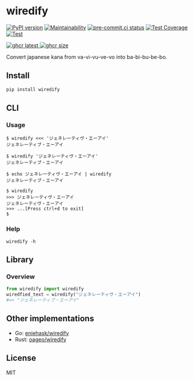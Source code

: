 # wiredify

[![PyPI version](
  <https://badge.fury.io/py/wiredify.svg>
  )](
  <https://badge.fury.io/py/wiredify>
) [![Maintainability](
  <https://api.codeclimate.com/v1/badges/af70c14ac330cd2c86dc/maintainability>
  )](
  <https://codeclimate.com/github/eggplants/wiredify/maintainability>
) [![pre-commit.ci status](
  <https://results.pre-commit.ci/badge/github/eggplants/wiredify/master.svg>
  )](
  <https://results.pre-commit.ci/latest/github/eggplants/wiredify/master>
) [![Test Coverage](
  <https://api.codeclimate.com/v1/badges/af70c14ac330cd2c86dc/test_coverage>
  )](
  <https://codeclimate.com/github/eggplants/wiredify/test_coverage>
) [![Test](
  <https://github.com/eggplants/wiredify/actions/workflows/test.yml/badge.svg>
  )](
  <https://github.com/eggplants/wiredify/actions/workflows/test.yml>
)

[![ghcr latest](
  <https://ghcr-badge.deta.dev/eggplants/wiredify/latest_tag?trim=major&label=latest>
 ) ![ghcr size](
  <https://ghcr-badge.deta.dev/eggplants/wiredify/size>
)](
  <https://github.com/eggplants/wiredify/pkgs/container/wiredify>
)

Convert japanese kana from va-vi-vu-ve-vo into ba-bi-bu-be-bo.

## Install

```bash
pip install wiredify
```

## CLI

### Usage

```shellsession
$ wiredify <<< 'ジェネレーティヴ・エーアイ'
ジェネレーティブ・エーアイ

$ wiredify 'ジェネレーティヴ・エーアイ'
ジェネレーティブ・エーアイ

$ echo ジェネレーティヴ・エーアイ | wiredify
ジェネレーティブ・エーアイ

$ wiredify
>>> ジェネレーティヴ・エーアイ
ジェネレーティヴ・エーアイ
>>> ...[Press ctrl+d to exit]
$
```

### Help

```shellsession
wiredify -h
```

## Library

### Overview

```python
from wiredify import wiredify
wiredfied_text = wiredify("ジェネレーティヴ・エーアイ")
#=> "ジェネレーティブ・エーアイ"
```

## Other implementations

- Go: [eniehask/wiredify](https://github.com/eniehack/wiredify)
- Rust: [oageo/wiredify](https://github.com/oageo/wiredify)

## License

MIT
